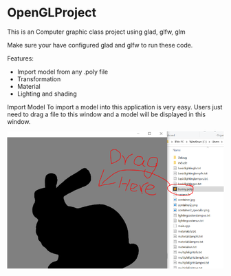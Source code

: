 # OpenGLProject

This is an Computer graphic class project using glad, glfw, glm

Make sure your have configured glad and glfw to run these code.

Features:
- Import model from any .poly file
- Transformation 
- Material
- Lighting and shading

Import Model
To import a model into this application is very easy. Users just need to drag a file to this window and a model will be displayed in this window.

![image](https://github.com/BingXiong1995/OpenGLProject/blob/master/Images/1.png?raw=true)






